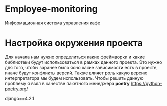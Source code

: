 # Employee-monitoring
Информационная система управления кафе


# Настройка окружения проекта

Для начала нам нужно определиться какие фреймворки и какие
библиотеки будут использоваться в рамках данного проекта.
Это нужно для того, чтобы заранее было ясно какие зависимости
есть в проекте, иначе будут конфликты версий. Также влияет роль
какую версию интерпретатора мы будем использовать. Чтобы решить данную
проблему я взял в качестве пакетного менеджера <b>poetry</b> https://python-poetry.org/

django==4.2.1

